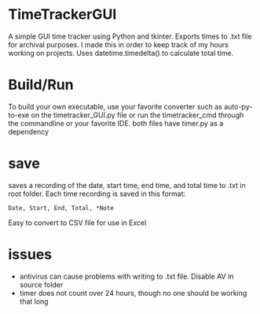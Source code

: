 # TimeTrackerGUI
A simple GUI time tracker using Python and tkinter. Exports times to .txt file for archival purposes. 
I made this in order to keep track of my hours working on projects.
Uses datetime.timedelta() to calculate total time.

# Build/Run
To build your own executable, use your favorite converter such as auto-py-to-exe on the timetracker_GUI.py file
or
run the timetracker_cmd through the commandline or your favorite IDE.
both files have timer.py as a dependency

# save
saves a recording of the date, start time, end time, and total time to .txt in root folder.
Each time recording is saved in this format: 
```
Date, Start, End, Total, *Note
```
Easy to convert to CSV file for use in Excel

# issues
- antivirus can cause problems with writing to .txt file. Disable AV in source folder
- timer does not count over 24 hours, though no one should be working that long

